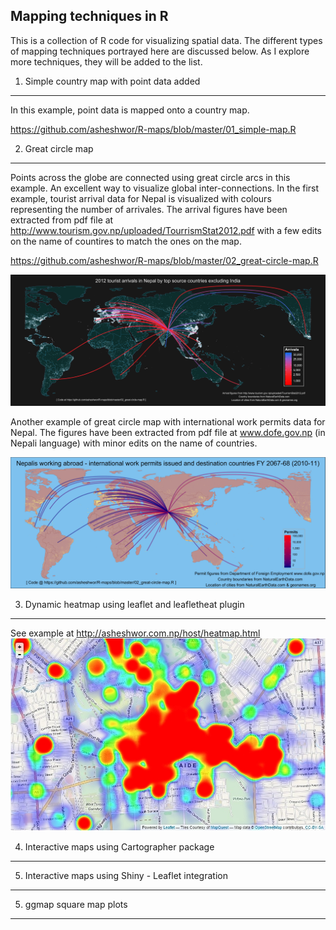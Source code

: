 Mapping techniques in R
---------
This is a collection of R code for visualizing spatial data. The different types of mapping techniques portrayed here are discussed below. As I explore more techniques, they will be added to the list.

1. Simple country map with point data added
----------
In this example, point data is mapped onto a country map.

https://github.com/asheshwor/R-maps/blob/master/01_simple-map.R

2. Great circle map
----------
Points across the globe are connected using great circle arcs in this example. An excellent way to visualize global inter-connections. In the first example, tourist arrival data for Nepal is visualized with colours representing the number of arrivales. The arrival figures have been extracted from pdf file at http://www.tourism.gov.np/uploaded/TourrismStat2012.pdf with a few edits on the name of countires to match the ones on the map.

https://github.com/asheshwor/R-maps/blob/master/02_great-circle-map.R

![R plot](Plots/gcmap_nepal_tourist_2012.jpg)

Another example of great circle map with international work permits data for Nepal. The figures have been extracted from pdf file at www.dofe.gov.np (in Nepali language) with minor edits on the name of countries.

![R plot](Plots/WorkPermitsNP2011.jpg)

3. Dynamic heatmap using leaflet and leafletheat plugin
----------
See example at http://asheshwor.com.np/host/heatmap.html
![Dynamic heatmap plot](Plots/heatmap4.jpg)

4. Interactive maps using Cartographer package
----------

5. Interactive maps using Shiny - Leaflet integration
----------

5. ggmap square map plots
----------
